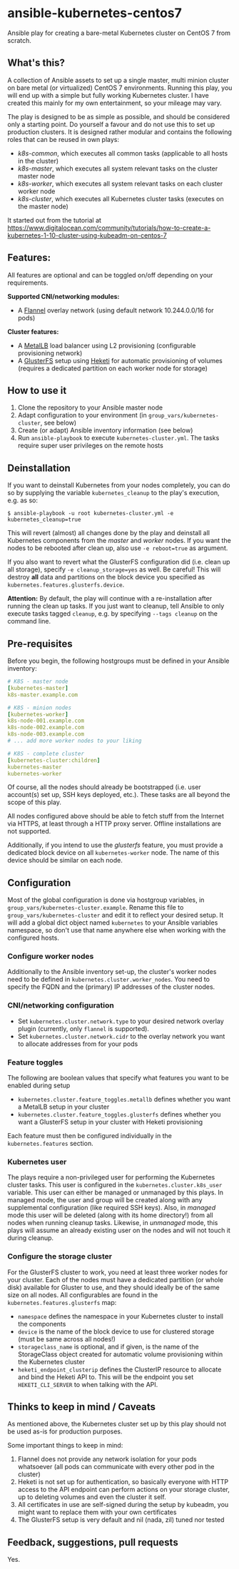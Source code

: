 # ansible-kubernetes-centos7

Ansible play for creating a bare-metal Kubernetes cluster on CentOS 7 from scratch.

## What's this?

A collection of Ansible assets to set up a single master, multi minion cluster on bare metal (or virtualized) CentOS 7 environments. Running this play, you will end up with a simple but fully working Kubernetes cluster. I have created this mainly for my own entertainment, so your mileage may vary.

The play is designed to be as simple as possible, and should be considered only a starting point. Do yourself a favour and do not use this to set up production clusters. It is designed rather modular and contains the following roles that can be reused in own plays:

- *k8s-common*, which executes all common tasks (applicable to all hosts in the cluster)
- *k8s-master*, which executes all system relevant tasks on the cluster master node
- *k8s-worker*, which executes all system relevant tasks on each cluster worker node
- *k8s-cluster*, which executes all Kubernetes cluster tasks (executes on the master node)

It started out from the tutorial at https://www.digitalocean.com/community/tutorials/how-to-create-a-kubernetes-1-10-cluster-using-kubeadm-on-centos-7

## Features:

All features are optional and can be toggled on/off depending on your requirements.

**Supported CNI/networking modules:**
- A [Flannel](https://github.com/coreos/flannel) overlay network (using default network 10.244.0.0/16 for pods)

**Cluster features:**
- A [MetalLB](https://metallb.universe.tf/) load balancer using L2 provisioning (configurable provisioning network)
- A [GlusterFS](https://www.gluster.org/) setup using [Heketi](https://github.com/heketi/heketi) for automatic provisioning of volumes (requires a dedicated partition on each worker node for storage)

## How to use it

1. Clone the repository to your Ansible master node
2. Adapt configuration to your environment (in ```group_vars/kubernetes-cluster```, see below)
3. Create (or adapt) Ansible inventory information (see below)
4. Run ```ansible-playbook``` to execute ```kubernetes-cluster.yml```. The tasks require super user privileges on the remote hosts

## Deinstallation

If you want to deinstall Kubernetes from your nodes completely, you can do so by supplying the variable ```kubernetes_cleanup``` to the play's execution, e.g. as so:

```
$ ansible-playbook -u root kubernetes-cluster.yml -e kubernetes_cleanup=true
```
This will revert (almost) all changes done by the play and deinstall all Kubernetes components from the *master* and *worker* nodes. If you want the nodes to be rebooted after clean up, also use ```-e reboot=true``` as argument.

If you also want to revert what the GlusterFS configuration did (i.e. clean up all storage), specify ```-e cleanup_storage=yes``` as well. Be careful! This will destroy **all** data and partitions on the block device you specified as ```kubernetes.features.glusterfs.device```.

**Attention:** By default, the play will continue with a re-installation after running the clean up tasks. If you just want to cleanup, tell Ansible to only execute tasks tagged ```cleanup```, e.g. by specifying ```--tags cleanup``` on the command line.

## Pre-requisites

Before you begin, the following hostgroups must be defined in your Ansible inventory:

```yaml
# K8S - master node
[kubernetes-master]
k8s-master.example.com

# K8S - minion nodes
[kubernetes-worker]
k8s-node-001.example.com
k8s-node-002.example.com
k8s-node-003.example.com
# ... add more worker nodes to your liking

# K8S - complete cluster
[kubernetes-cluster:children]
kubernetes-master
kubernetes-worker
```
Of course, all the nodes should already be bootstrapped (i.e. user account(s) set up, SSH keys deployed, etc.). These tasks are all beyond the scope of this play.

All nodes configured above should be able to fetch stuff from the Internet via HTTPS, at least through a HTTP proxy server. Offline installations are not supported.

Additionally, if you intend to use the *glusterfs* feature, you must provide a dedicated block device on all ```kubernetes-worker``` node. The name of this device should be similar on each node.

## Configuration

Most of the global configuration is done via hostgroup variables, in ```group_vars/kubernetes-cluster.example```. Rename this file to ```group_vars/kubernetes-cluster``` and edit it to reflect your desired setup. It will add a global dict object named ```kubernetes``` to your Ansible variables namespace, so don't use that name anywhere else when working with the configured hosts.

### Configure worker nodes

Additionally to the Ansible inventory set-up, the cluster's worker nodes need to be defined in ```kubernetes.cluster.worker_nodes```. You need to specify the FQDN and the (primary) IP addresses of the cluster nodes.

### CNI/networking configuration
- Set ```kubernetes.cluster.network.type``` to your desired network overlay plugin (currently, only ```flannel``` is supported).
- Set ```kubernetes.cluster.network.cidr``` to the overlay network you want to allocate addresses from for your pods

### Feature toggles
The following are boolean values that specify what features you want to be enabled during setup

- ```kubernetes.cluster.feature_toggles.metallb``` defines whether you want a MetalLB setup in your cluster
- ```kubernetes.cluster.feature_toggles.glusterfs``` defines whether you want a GlusterFS setup in your cluster with Heketi provisioning

Each feature must then be configured individually in the ```kubernetes.features``` section.

### Kubernetes user
The plays require a non-privileged user for performing the Kubernetes cluster tasks. This user is configured in the ```kubernetes.cluster.k8s_user``` variable. This user can either be managed or unmanaged by this plays. In managed mode, the user and group will be created along with any supplemental configuration (like required SSH keys). Also, in *managed* mode this user will be deleted (along with its home directory!) from all nodes when running cleanup tasks. Likewise, in *unmanaged* mode, this plays will assume an already existing user on the nodes and will not touch it during cleanup.

### Configure the storage cluster
For the GlusterFS cluster to work, you need at least three worker nodes for your cluster. Each of the nodes must have a dedicated partition (or whole disk) available for Gluster to use, and they should ideally be of the same size on all nodes. All configurables are found in the ```kubernetes.features.glusterfs``` map:

- ```namespace``` defines the namespace in your Kubernetes cluster to install the components
- ```device``` is the name of the block device to use for clustered storage (must be same across all nodes!)
- ```storageclass_name``` is optional, and if given, is the name of the StorageClass object created for automatic volume provisioning within the Kubernetes cluster
- ```heketi_endpoint_clusterip``` defines the ClusterIP resource to allocate and bind the Heketi API to. This will be the endpoint you set ```HEKETI_CLI_SERVER``` to when talking with the API.

## Thinks to keep in mind / Caveats
As mentioned above, the Kubernetes cluster set up by this play should not be used as-is for production purposes. 

Some important things to keep in mind:

1. Flannel does not provide any network isolation for your pods whatsoever (all pods can communicate with every other pod in the cluster)
2. Heketi is not set up for authentication, so basically everyone with HTTP access to the API endpoint can perform actions on your storage cluster, up to deleting volumes and even the cluster it self.
3. All certificates in use are self-signed during the setup by kubeadm, you might want to replace them with your own certificates
4. The GlusterFS setup is very default and nil (nada, zil) tuned nor tested

## Feedback, suggestions, pull requests
Yes.
